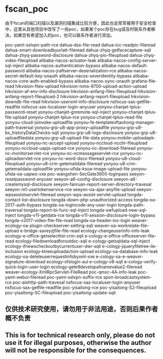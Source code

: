 # fscan_poc

由于fscan的端口扫描以及漏洞扫描集成比较方便，因此也会常常被用于安全检查中，这里从其他项目中改写了一些poc，如果某个poc存在bug请及时联系作者解决。如果您有希望加入的poc，也可以联系作者进行添加。

poc-yaml-sslvpn-path-rce
dahua-dss-file-read
dahua-icc-readpic-fileread
dahua-smart-downloadbyurlatt-fileread
dahua-zhyq-getfacecapture-sqli
dahua-zhyq-password-disclosure
dahua-zhyq-pio-fileupload
dahua-zhyq-video-fileupload
alibaba-nacos-actuator-leak
alibaba-nacos-config-server-sql-inject
alibaba-nacos-authentication-bypass
alibaba-nacos-default-password
alibaba-nacos-jraftserver-deserialization-rce
alibaba-nacos-secret-default-key-unauth
alibaba-nacos-severidentity-bypass
alibaba-nacos-core-auth-enabled-bypass
alibaba-nacos-sync-unauth
grafana-file-read
hikvision-files-upload
hikvision-ivms-8700-upload-action-upload
hikvision-af-env-info-disclosure
hikvision-anfang-files-fileupload
hikvision-anfang-report-fileupload-2
hikvision-anfang-report-fileupload
hikvision-downdb-file-read
hikvision-userxml-info-disclosure
nsfocus-sas-getfile-readfile
nsfocus-sas-localuser-login-anyuser
yonyou-chanjet-tplus-password-reset
yonyou-chanjet-gnremote-sql-inject
yonyou-chanjet-tplus-file-upload
yonyou-chanjet-tplus-rce
yonyou-chanjet-tplus-read-file
yonyou-cloud-jsinvoke-uploadfile
yonyou-fe-templateoftaohong-manager-path-traversal
yonyou-grp-u8-app-proxy-uploadfile
yonyou-grp-u8-bx_historyDataChecks-sqli
yonyou-grp-u8-logs-disclosure
yonyou-grp-u8-uploadfiledata
yonyou-grp-u8-upload-file-data
yonyou-mobile-uploadapk-fileupload
yonyou-nc-accept-upload
yonyou-nccloud-ncchr-fileupload
yonyou-nccloud-uapjs-upload-rce
yonyou-nc-download-fileread
yonyou-nc-monitorservlet-rce
yonyou-nc-ncmessageservlet-rce
yonyou-nc-uploadservlet-rce
yonyou-nc-word-docx-fileread
yonyou-u8-cloud-fileupload
yonyou-u8-crm-getemaildata-fileread
yonyou-u8-crm-getemaildata-uploadfile
yonyou-ufida-ksoa-image-upload-file
yonyou-ufida-oa-uapws-xxe
poc-wangshen-SecGate3600-loginpass
seeyon-resetpassword-anyuser
seeyon-a6-config-disclosure
seeyon-a6-createmysql-disclosure
seeyon-fanruan-report-server-directory-travesal
seeyon-m1-usertokenservice-rce
seeyon-oa-ajax-anyfile-upload
seeyon-wpsassistservlet-fileread
seeyon-wps-assist-servlet-upload
tongda-contact-list-disclosure
tongda-down-php-unauthorized-access
tongda-oa-2017-auth-bypass
tongda-oa-logincode-any-user-login
tongda-path-traversal
tongda-report-bi-func-sql-inject
tongda-swfupload-new-sql-inject
tongda-v11-getdata-rce
tongda-v11-session-disclosure-login-bypass
tongda-v2017-video-file-file-read
tongda-oa-header-inc-login
weaver-ecology-oa-plugin-checkserver-setting-sqli
weaver-oa-workrelate-file-upload
e-bridge-saveyzjfile-file-read
ecology-changeuserinfo-info-leak
ecology-e-office-getselectlist-crm-sqli
e-cology-e-office-officeserver-file-read
ecology-filedownloadforoutdoc-sqli
e-cology-getsqldata-sql-inject
ecology-ifnewscheckoutbycurrentuser-dwr-sqli
e-cology-jqueryfiletree-ile-inclusion
ecology-ktreeuploadaction-upload
ecology-oa-database-info-leak
ecology-oa-deleteuserrequestinfobyxml-xxe
e-cology-oa-e-weaver-signature-download
ecology-ofslogin-aul
e-cology-v8-sqli
e-cology-verify-quick-login-user-login
ecology-gete9developallnamevalue2-fileread
weaver-ecology-XmlRpcServlet-FileRead
poc-qmxc-4A-info-leak
poc-yaml-webui-fileread
poc-yaml-sslvpn-suffix-rce
spon-broadcastsystem-rce
poc-aiohttp-path-travesal
nsfocus-sas-localuser-login-anyuser
nsfocus-sas-getfile-readfile
poc-yisaitong-rce
poc-yisaitong-S2-fileupload
poc-yisaitong-SC-fileupload
poc-yisaitong-update-sqli


## 仅供技术研究使用，请勿用于非法用途，否则后果作者概不负责

## This is for technical research only, please do not use it for illegal purposes, otherwise the author will not be responsible for the consequences.
